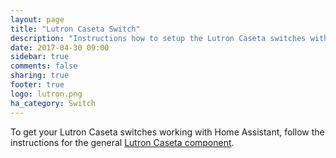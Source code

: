 ```yaml
---
layout: page
title: "Lutron Caseta Switch"
description: "Instructions how to setup the Lutron Caseta switches within Home Assistant."
date: 2017-04-30 09:00
sidebar: true
comments: false
sharing: true
footer: true
logo: lutron.png
ha_category: Switch
---
```


To get your Lutron Caseta switches working with Home Assistant, follow the instructions for the general [Lutron Caseta component](/components/lutron_caseta/).
